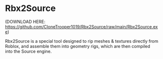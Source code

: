Rbx2Source
=====================

(DOWNLOAD HERE: https://github.com/CloneTrooper1019/Rbx2Source/raw/main/Rbx2Source.exe)

Rbx2Source is a special tool designed to rip meshes & textures directly from Roblox, and assemble them into geometry rigs, which are then compiled into the Source engine.

